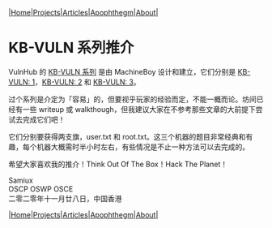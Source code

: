 |[Home](/README.md)|[Projects](/projects.md)|[Articles](/articles.md)|[Apophthegm](/apophthegm.md)|[About](/about.md)|

# KB-VULN 系列推介

VulnHub 的 [KB-VULN 系列](https://www.vulnhub.com/series/kb-vuln,358/) 是由 MachineBoy 设计和建立，它们分别是 [KB-VULN: 1](https://www.vulnhub.com/entry/kb-vuln-1,540/)，[KB-VULN: 2](https://www.vulnhub.com/entry/kb-vuln-2,562/) 和 [KB-VULN: 3](https://www.vulnhub.com/entry/kb-vuln-3,579/)。

过个系列是介定为「容易」的，但要视乎玩家的经验而定，不能一概而论。坊间已经有一些 writeup 或 walkthough，但我建议大家在不参考那些文章的大前提下尝试去完成它们吧！

它们分别要获得两支旗，user.txt 和 root.txt。这三个机器的题目非常经典和有趣，每个机器大概需时半小时左右，有些情况是不止一种方法可以去完成的。

希望大家喜欢我的推介！Think Out Of The Box！Hack The Planet！

Samiux  
OSCP  OSWP  OSCE  
二零二零年十一月廿八日，中国香港  

|[Home](/README.md)|[Projects](/projects.md)|[Articles](/articles.md)|[Apophthegm](/apophthegm.md)|[About](/about.md)|
